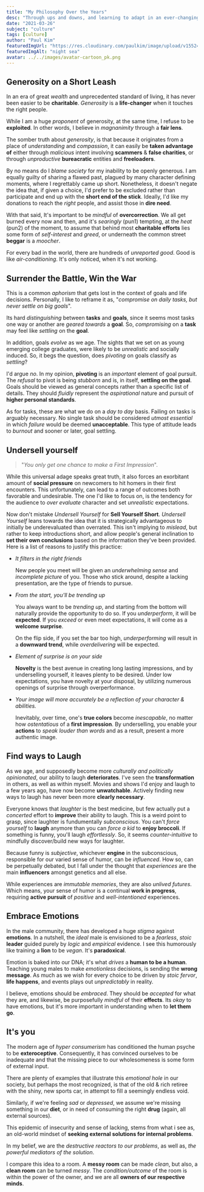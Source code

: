 ```yaml
---
title: "My Philosophy Over the Years"
desc: "Through ups and downs, and learning to adapt in an ever-changing world, here are few of my takeaways on life."
date: "2021-03-26"
subject: "culture"
tags: [culture]
author: "Paul Kim"
featuredImgUrl: "https://res.cloudinary.com/paulkim/image/upload/v1552422157/images/backgrounds/tree_night.jpg"
featuredImgAlt: "night sea"
avatar: ../../images/avatar-cartoon_pk.png
---
```


## Generosity on a Short Leash

In an era of great _wealth_ and unprecedented standard of living, it has never been easier to be **charitable**. _Generosity_ is a **life-changer** when it touches the right people.

While I am a huge _proponent_ of generosity, at the same time, I refuse to be **exploited**. In other words, I believe in _magnanimity_ through a **fair lens**.

The somber truth about _generosity_, is that because it originates from a place of _understanding_ and _compassion_, it can easily be **taken advantage of** either through _malicious_ intent involving **scammers** & **false charities**, or through _unproductive_ **bureacratic** entities and **freeloaders**.

By no means do I _blame society_ for my inability to be openly generous. I am equally guilty of sharing a flawed past, plagued by many character defining moments, where I regrettably came up short. Nonetheless, it doesn't negate the idea that, if given a choice, I'd prefer to be excluded rather than participate and end up with the **short end of the stick**. Ideally, I'd like my donations to reach the _right_ people, and assist those in **dire need**.

With that said, It's important to be _mindful_ of **overcorrection**. We all get burned every now and then, and it's _searingly_ (pun1) tempting, at the _heat_ (pun2) of the moment, to assume that behind most **charitable efforts** lies some form of _self-interest_ and _greed_, or underneath the common street **beggar** is a _moocher_.

For every bad in the world, there are hundreds of _unreported good_. Good is like _air-conditioning_. It's only noticed, when it's not working.

## Surrender the Battle, Win the War

This is a common _aphorism_ that gets lost in the context of goals and life decisions. Personally, I like to reframe it as, "_compromise on daily tasks, but never settle on big goals_".

Its hard _distinguishing_ between **tasks** and **goals**, since it seems most tasks one way or another are _geared towards_ a **goal**. So, _compromising_ on a **task** may feel like _settling_ on the **goal**.

In addition, goals _evolve_ as we age. The sights that we set on as young emerging college graduates, were likely to be _unrealistic_ and socially induced. So, it begs the question, does _pivoting_ on goals classify as _settling_?

I'd argue _no_. In my opinion, **pivoting** is an _important_ element of goal pursuit. The _refusal_ to pivot is being _stubborn_ and is, in itself, **settling on the goal**. Goals should be viewed as general concepts rather than a specific list of details. They should _fluidly_ represent the _aspirational_ nature and pursuit of **higher personal standards**.

As for tasks, these are what we do on a _day to day_ basis. Failing on tasks is arguably necessary. No single task should be considered _utmost essential_ in which _failure_ would be deemed **unacceptable**. This type of attitude leads to _burnout_ and sooner or later, goal settling.

## Undersell yourself

> "_You only get one chance to make a *First Impression*_".

While this universal adage speaks great truth, it also forces an exorbitant amount of **social pressure** on newcomers to hit homers in their first encounters. This unfortunately, can lead to a range of outcomes both favorable and undesirable. The one I'd like to focus on, is the tendency for the audience to _over evaluate_ character and set _unrealistic_ expectations.

Now don't mistake _Undersell Yourself_ for **Sell Yourself Short**. _Undersell Yourself_ leans towards the idea that it is strategically advantageous to initially be underevaluated than overrated. This isn't implying to _mislead_, but rather to keep introductions short, and allow people's general inclination to **set their own conclusions** based on the information they've been provided. Here is a list of reasons to justify this practice:

- _It filters in the right friends_

  New people you meet will be given an _underwhelming sense_ and _incomplete picture_ of you. Those who stick around, despite a lacking presentation, are the type of friends to pursue.

- _From the start, you'll be trending up_

  You always want to be _trending up_, and starting from the bottom will naturally provide the opportunity to do so. If you _underperform_, it will be **expected**. If you _exceed_ or even meet expectations, it will come as a **welcome surprise**.

  On the flip side, if you set the bar too high, _underperforming_ will result in a **downward trend**, while _overdelivering_ will be expected.

- _Element of surprise is on your side_

  **Novelty** is the best avenue in creating long lasting impressions, and by underselling yourself, it leaves plenty to be desired. Under low expectations, you have novelty at your disposal, by utilizing numerous openings of surprise through overperformance.

- _Your image will more accurately be a reflection of your character & abilities._

  Inevitably, over time, one's **true colors** become _inescapable_, no matter how _ostentatious_ of a **first impression**. By underselling, you enable your **actions** to _speak louder than words_ and as a result, present a more authentic image.

## Find ways to Laugh

As we age, and supposedly become more _culturally and politically opinionated_, our ability to laugh **deteriorates**. I've seen the **transformation** in others, as well as within myself. Movies and shows I'd enjoy and laugh to a few years ago, have now become **unwatchable**. Actively finding new ways to laugh has never been more **clearly necessary**.

Everyone knows that _laughter_ is the best medicine, but few actually put a _concerted_ effort to **improve** their ability to laugh. This is a weird point to grasp, since laughter is fundumentally _subconscious_. You can't _force yourself_ to **laugh** anymore than you can _force a kid_ to **enjoy broccoli**. If something is funny, you'll laugh _effortlessly_. So, it seems _counter-intuitive_ to mindfully discover/build new ways for laughter.

Because funny is _subjective_, whichever **engine** in the subconscious, responsible for our varied sense of humor, can be _influenced_. How so, can be perpetually debated, but I fall under the thought that _experiences_ are the main **influencers** amongst genetics and all else.

While experiences are _immutable memories_, they are also _unlived futures_. Which means, your sense of humor is a continual **work in progress**, requiring **active pursuit** of _positive_ and _well-intentioned_ experiences.

## Embrace Emotions

In the male community, there has developed a huge _stigma_ against **emotions**. In a nutshell, the _ideal_ male is envisioned to be a _fearless_, _stoic_ **leader** guided purely by _logic_ and _empirical_ evidence. I see this humorously like training a **lion** to be _vegan_. It's **paradoxical**.

Emotion is baked into our DNA; it's what _drives_ a **human to be a human**. Teaching young males to make _emotionless_ decisions, is sending the **wrong message**. As much as we wish for every choice to be driven by _stoic fervor_, **life happens**, and events plays out _unpredictably_ in reality.

I believe, emotions should be _embraced_. They should be _accepted_ for what they are, and likewise, be purposefully _mindful_ of their **effects**. Its _okay_ to have emotions, but it's more important in understanding when to **let them go**.

## It's you

The modern age of _hyper consumerism_ has conditioned the human psyche to be **exteroceptive**. Consequently, it has convinced ourselves to be inadequate and that the missing piece to our wholesomeness is some form of external input.

There are plenty of examples that illustrate this _emotional hole_ in our society, but perhaps the most recognized, is that of the old & rich retiree with the shiny, new sports car, in attempt to fill a seemingly endless void.

Similarly, if we're feeling _sad_ or _depressed_, we assume we're missing something in our **diet**, or in need of consuming the right **drug** (again, all external sources).

This epidemic of insecurity and sense of lacking, stems from what i see as, an old-world mindset of **seeking external solutions for internal problems**.

In my belief, we are the _destructive reactors to our problems_, as well as, _the powerful mediators of the solution_.

I compare this idea to a room. A **messy room** can be made _clean_, but also, a **clean room** can be turned _messy_. The _condition/outcome_ of the room is within the power of the owner, and we are all **owners of our respective minds**.
